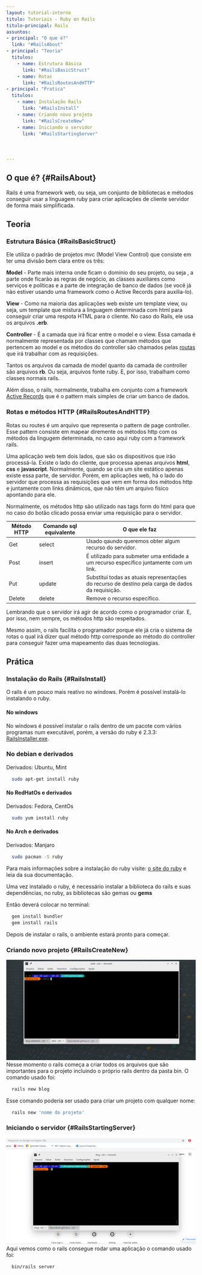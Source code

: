```yaml
---
layout: tutorial-interno
titulo: Tutoriais - Ruby on Rails
titulo-principal: Rails
assuntos:
- principal: "O que é?"
  link: "#RailsAbout"
- principal: "Teoria"
  titulos:
    - name: Estrutura Básica
      link: "#RailsBasicStruct"
    - name: Rotas
      link: "#RailsRoutesAndHTTP"
- principal: "Pratica"
  titulos:
    - name: Instalação Rails
      link: "#RailsInstall"
    - name: Criando novo projeto
      link: "#RailsCreateNew"
    - name: Iniciando o servidor
      link: "#RailsStartingServer"
      


---
```


## O que é? {#RailsAbout}
Rails é uma framework web, ou seja, um conjunto de bibliotecas e métodos conseguir usar a linguagem ruby para criar aplicações de cliente servidor de forma mais simplificada.

## Teoria

### Estrutura Básica {#RailsBasicStruct}

Ele utiliza o padrão de projetos mvc (Model View Control) que consiste em ter uma divisão bem clara entre os três:

**Model** - Parte mais interna onde ficam o domínio do seu projeto, ou seja , a parte onde ficarão as regras de negócio, as classes auxiliares como serviços e políticas e a parte de integração de banco de dados (se você já não estiver usando uma framework como o Active Records para auxilia-lo).

**View** - Como na maioria das aplicações web existe um template view, ou seja, um template que mistura a linguagem determinada com html para conseguir criar uma respota HTML para o cliente. No caso do Rails, ele usa os arquivos **.erb**.

**Controller** - É a camada que irá ficar entre o model e o view. Essa camada é normalmente representada por classes que chamam métodos que pertencem ao model e os métodos do controller são chamados pelas [routas](#RailsRoutesAndHTTP) que irá trabalhar com as requisições.

Tantos os arquivos da camada de model quanto da camada de controller são arquivos **rb**. Ou seja, arquivos fonte ruby. E, por isso, trabalham como classes normais rails.

Além disso, o rails, normalmente, trabalha em conjunto com a framework [Active Records](#RailsActiveRecords) que é o pattern mais simples de criar um banco de dados.

### Rotas e métodos HTTP {#RailsRoutesAndHTTP}

Rotas ou routes é um arquivo que representa o pattern de page controller. Esse pattern consiste em mapear diremente os métodos http com os métodos da lingugem determinada, no caso aqui ruby com a framework rails.

Uma aplicação web tem dois lados, que são os dispositivos que irão processá-la. Existe o lado do cliente, que processa apenas arquivos **html**, **css** e **javascript**. Normalmente, quando se cria um site estático apenas existe essa parte, de servidor. Porém, em aplicações web, há o lado do servidor que processa as requisições que vem em forma dos métodos http e juntamente com links dinâmicos, que não têm um arquivo físico apontando para ele. 

Normalmente, os métodos http são utilizado nas tags form do html para que no caso do botão clicado possa enviar uma requisição para o servidor.

Método HTTP | Comando sql equivalente |O que ele faz
---|---|---
Get | select |Usado qaundo queremos obter algum recurso do servidor.
Post | insert |É utilizado para submeter uma entidade a um recurso específico juntamente com um link.
Put | update |Substitui todas as atuais representações do recurso de destino pela carga de dados da requisição.
Delete | delete | Remove o recurso específico.

Lembrando que o servidor irá agir de acordo como o programador criar. E, por isso, nem sempre, os métodos http são respeitados.

Mesmo assim, o rails facilita o programador porque ele já cria o sistema de rotas o qual irá dizer qual método http corresponde ao método do controller para conseguir fazer uma mapeamento das duas tecnologias.


## Prática

### Instalação do Rails {#RailsInstall}
O rails é um pouco mais reativo no windows. Porém é possível instalá-lo instalando o ruby. 

#### No windows 
No windows é possível instalar o rails dentro de um pacote com vários programas num executável, porém, a versão do ruby é 2.3.3:
[RailsInstaller.exe](https://s3.amazonaws.com/railsinstaller/Windows/railsinstaller-3.4.0.exe).

### No debian e derivados
Derivados: Ubuntu, Mint
~~~bash
  sudo apt-get install ruby
~~~

#### No RedHatOs e derivados
Derivados: Fedora, CentOs 
~~~bash
  sudo yum install ruby
~~~
#### No Arch e derivados
Derivados: Manjaro

~~~bash
  sudo pacman -S ruby
~~~

Para mais informações sobre a instalação do ruby visite: [o site do ruby](https://www.ruby-lang.org/pt/documentation/installation/#rubyinstaller) e leia da sua documentação.

Uma vez instalado o ruby, é necessário instalar a biblioteca do rails e suas dependências, no ruby, as bibliotecas são gemas ou **gems**

Então deverá colocar no terminal:
~~~bash
  gem install bundler
  gem install rails
~~~

Depois de instalar o rails, o ambiente estará pronto para começar.

### Criando novo projeto {#RailsCreateNew}
![Criando Nova Aplicação Rails](/assets/images/gifs/rails/v/01-RailsCreateNew.gif)
Nesse momento o rails começa a criar todos os arquivos que são importantes para o projeto incluindo o próprio rails dentro da pasta bin. O comando usado foi:
~~~bash
  rails new blog
~~~
Esse comando poderia ser usado para criar um projeto com qualquer nome:
~~~bash
  rails new 'nome do projeto'

~~~

### Iniciando o servidor {#RailsStartingServer}
![Abrindo o servidor](/assets/images/gifs/rails/v/02-RailsStartingServer-V.gif)
Aqui vemos como o rails consegue rodar uma aplicação o comando usado foi:
~~~
  bin/rails server
~~~

